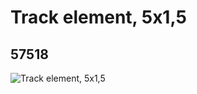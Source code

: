 # Track element, 5x1,5
## 57518
![Track element, 5x1,5](https://lc-www-live-s.legocdn.com/media/bricks/5/2/4494517.jpg)